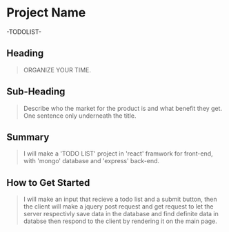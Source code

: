# Project Name #
   -TODOLIST-
 
## Heading ##
  > ORGANIZE YOUR TIME.

## Sub-Heading ##
  > Describe who the market for the product is and what benefit they get. One sentence only underneath the title.

## Summary ##
  > I will make a 'TODO LIST' project in 'react' framwork for front-end, with 'mongo' database and 'express' back-end.

## How to Get Started ##
   > I will make an input that recieve a todo list and a submit button, then the client will make a jquery post request and get request to let the server respectivly save data in the database and find definite data in databse then respond to the client by rendering it on the main page.
